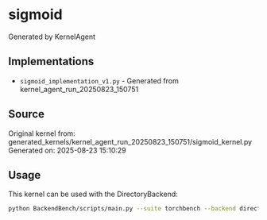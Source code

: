 # sigmoid

Generated by KernelAgent

## Implementations

- `sigmoid_implementation_v1.py` - Generated from kernel_agent_run_20250823_150751

## Source

Original kernel from: generated_kernels/kernel_agent_run_20250823_150751/sigmoid_kernel.py
Generated on: 2025-08-23 15:10:29

## Usage

This kernel can be used with the DirectoryBackend:
```bash
python BackendBench/scripts/main.py --suite torchbench --backend directory --ops sigmoid
```
